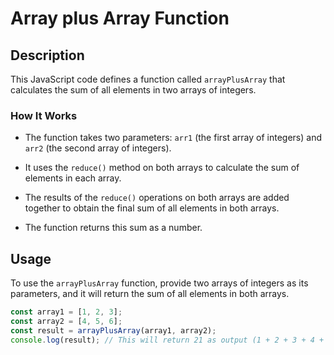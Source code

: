 # Array plus Array Function

## Description

This JavaScript code defines a function called `arrayPlusArray` that calculates the sum of all elements in two arrays of integers.

### How It Works

- The function takes two parameters: `arr1` (the first array of integers) and `arr2` (the second array of integers).

- It uses the `reduce()` method on both arrays to calculate the sum of elements in each array.

- The results of the `reduce()` operations on both arrays are added together to obtain the final sum of all elements in both arrays.

- The function returns this sum as a number.

## Usage

To use the `arrayPlusArray` function, provide two arrays of integers as its parameters, and it will return the sum of all elements in both arrays.

```javascript
const array1 = [1, 2, 3];
const array2 = [4, 5, 6];
const result = arrayPlusArray(array1, array2);
console.log(result); // This will return 21 as output (1 + 2 + 3 + 4 + 5 + 6).
